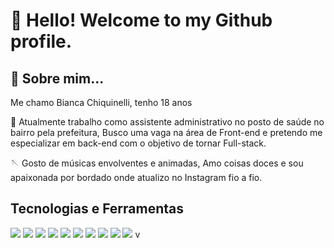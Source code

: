# 👋 Hello! Welcome to my Github profile. 
## :woman: Sobre mim...
Me chamo Bianca Chiquinelli, tenho 18 anos

:briefcase: Atualmente trabalho como assistente administrativo no posto de saúde no bairro pela prefeitura, Busco uma vaga na área de Front-end e pretendo me especializar em back-end com o objetivo de tornar Full-stack.

🪡 Gosto de músicas envolventes e animadas, Amo coisas doces e sou apaixonada por bordado onde atualizo no Instagram fio a fio.
## Tecnologias e Ferramentas
<img src="https://cdn.jsdelivr.net/gh/devicons/devicon@latest/icons/css3/css3-original-wordmark.svg" />
            <img src="https://cdn.jsdelivr.net/gh/devicons/devicon@latest/icons/git/git-original-wordmark.svg" />
            <img src="https://cdn.jsdelivr.net/gh/devicons/devicon@latest/icons/github/github-original-wordmark.svg" />
            <img src="https://cdn.jsdelivr.net/gh/devicons/devicon@latest/icons/html5/html5-original-wordmark.svg" />
            <img src="https://cdn.jsdelivr.net/gh/devicons/devicon@latest/icons/inkscape/inkscape-original-wordmark.svg" />
            <img src="https://cdn.jsdelivr.net/gh/devicons/devicon@latest/icons/javascript/javascript-plain.svg" />
            <img src="https://cdn.jsdelivr.net/gh/devicons/devicon@latest/icons/markdown/markdown-original.svg" />
            <img src="https://cdn.jsdelivr.net/gh/devicons/devicon@latest/icons/notion/notion-plain.svg" />
            <img src="https://cdn.jsdelivr.net/gh/devicons/devicon@latest/icons/vercel/vercel-line-wordmark.svg" />
            <img src="https://cdn.jsdelivr.net/gh/devicons/devicon@latest/icons/visualstudio/visualstudio-original.svg" />
          v
          
          
          
          
          
          
          
          
          

